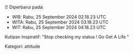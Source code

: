 ⏰ Diperbarui pada:
- WIB: Rabu, 25 September 2024 02.18.23 UTC
- WITA: Rabu, 25 September 2024 03.18.23 UTC
- WIT: Rabu, 25 September 2024 04.18.23 UTC

Kutipan Inspiratif:
"Stop checking my status ! Go Get A Life "


Kategori: attitude

